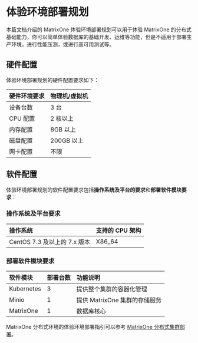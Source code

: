 # 体验环境部署规划

本篇文档介绍的 MatrixOne 体验环境部署规划可以用于体验 MatrixOne 的分布式基础能力，你可以简单体验数据库的基础开发、运维等功能，但是不适用于部署生产环境，进行性能压测，或进行高可用测试等。

## 硬件配置

体验环境部署规划的硬件配置要求如下：

| 硬件环境要求 | 物理机/虚拟机 |
| ------------ | ------------------ |
| 设备台数     | 3 台                |
| CPU 配置      | 2 核以上            |
| 内存配置     | 8GB 以上            |
| 磁盘配置     | 200GB 以上         |
| 网卡配置     | 不限               |

## 软件配置

体验环境部署规划的软件配置要求包括**操作系统及平台的要求**和**部署软件模块要求**：

### 操作系统及平台要求

| 操作系统                     | 支持的 CPU 架构 |
| :--------------------------- | :-------------- |
| CentOS 7.3 及以上的 7.x 版本 | X86_64          |

### 部署软件模块要求

| 软件模块   | 部署台数 | 功能说明                    |
| :--------- | -------- | :-------------------------- |
| Kubernetes | 3        | 提供整个集群的容器化管理    |
| Minio      | 1        | 提供 MatrixOne 集群的存储服务 |
| MatrixOne  | 1        | 数据库核心                  |

MatrixOne 分布式环境的体验环境部署指引可以参考 [MatrixOne 分布式集群部署](../deploy-MatrixOne-cluster.md)。
